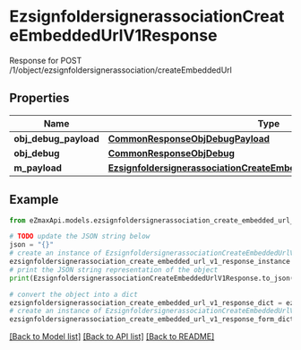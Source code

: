 # EzsignfoldersignerassociationCreateEmbeddedUrlV1Response

Response for POST /1/object/ezsignfoldersignerassociation/createEmbeddedUrl

## Properties

Name | Type | Description | Notes
------------ | ------------- | ------------- | -------------
**obj_debug_payload** | [**CommonResponseObjDebugPayload**](CommonResponseObjDebugPayload.md) |  | 
**obj_debug** | [**CommonResponseObjDebug**](CommonResponseObjDebug.md) |  | [optional] 
**m_payload** | [**EzsignfoldersignerassociationCreateEmbeddedUrlV1ResponseMPayload**](EzsignfoldersignerassociationCreateEmbeddedUrlV1ResponseMPayload.md) |  | 

## Example

```python
from eZmaxApi.models.ezsignfoldersignerassociation_create_embedded_url_v1_response import EzsignfoldersignerassociationCreateEmbeddedUrlV1Response

# TODO update the JSON string below
json = "{}"
# create an instance of EzsignfoldersignerassociationCreateEmbeddedUrlV1Response from a JSON string
ezsignfoldersignerassociation_create_embedded_url_v1_response_instance = EzsignfoldersignerassociationCreateEmbeddedUrlV1Response.from_json(json)
# print the JSON string representation of the object
print(EzsignfoldersignerassociationCreateEmbeddedUrlV1Response.to_json())

# convert the object into a dict
ezsignfoldersignerassociation_create_embedded_url_v1_response_dict = ezsignfoldersignerassociation_create_embedded_url_v1_response_instance.to_dict()
# create an instance of EzsignfoldersignerassociationCreateEmbeddedUrlV1Response from a dict
ezsignfoldersignerassociation_create_embedded_url_v1_response_form_dict = ezsignfoldersignerassociation_create_embedded_url_v1_response.from_dict(ezsignfoldersignerassociation_create_embedded_url_v1_response_dict)
```
[[Back to Model list]](../README.md#documentation-for-models) [[Back to API list]](../README.md#documentation-for-api-endpoints) [[Back to README]](../README.md)


